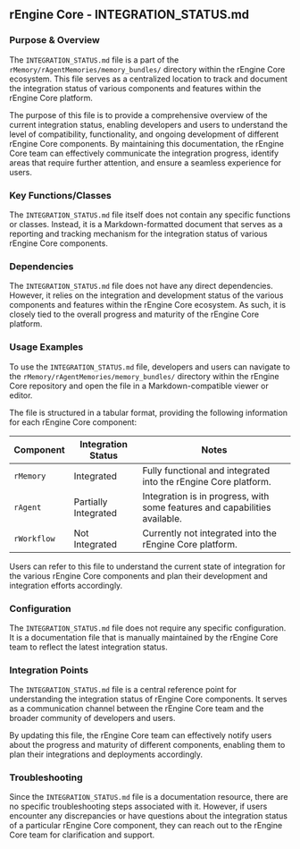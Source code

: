 ## rEngine Core - INTEGRATION_STATUS.md

### Purpose & Overview

The `INTEGRATION_STATUS.md` file is a part of the `rMemory/rAgentMemories/memory_bundles/` directory within the rEngine Core ecosystem. This file serves as a centralized location to track and document the integration status of various components and features within the rEngine Core platform.

The purpose of this file is to provide a comprehensive overview of the current integration status, enabling developers and users to understand the level of compatibility, functionality, and ongoing development of different rEngine Core components. By maintaining this documentation, the rEngine Core team can effectively communicate the integration progress, identify areas that require further attention, and ensure a seamless experience for users.

### Key Functions/Classes

The `INTEGRATION_STATUS.md` file itself does not contain any specific functions or classes. Instead, it is a Markdown-formatted document that serves as a reporting and tracking mechanism for the integration status of various rEngine Core components.

### Dependencies

The `INTEGRATION_STATUS.md` file does not have any direct dependencies. However, it relies on the integration and development status of the various components and features within the rEngine Core ecosystem. As such, it is closely tied to the overall progress and maturity of the rEngine Core platform.

### Usage Examples

To use the `INTEGRATION_STATUS.md` file, developers and users can navigate to the `rMemory/rAgentMemories/memory_bundles/` directory within the rEngine Core repository and open the file in a Markdown-compatible viewer or editor.

The file is structured in a tabular format, providing the following information for each rEngine Core component:

| Component | Integration Status | Notes |
| --- | --- | --- |
| `rMemory` | Integrated | Fully functional and integrated into the rEngine Core platform. |
| `rAgent` | Partially Integrated | Integration is in progress, with some features and capabilities available. |
| `rWorkflow` | Not Integrated | Currently not integrated into the rEngine Core platform. |

Users can refer to this file to understand the current state of integration for the various rEngine Core components and plan their development and integration efforts accordingly.

### Configuration

The `INTEGRATION_STATUS.md` file does not require any specific configuration. It is a documentation file that is manually maintained by the rEngine Core team to reflect the latest integration status.

### Integration Points

The `INTEGRATION_STATUS.md` file is a central reference point for understanding the integration status of rEngine Core components. It serves as a communication channel between the rEngine Core team and the broader community of developers and users.

By updating this file, the rEngine Core team can effectively notify users about the progress and maturity of different components, enabling them to plan their integrations and deployments accordingly.

### Troubleshooting

Since the `INTEGRATION_STATUS.md` file is a documentation resource, there are no specific troubleshooting steps associated with it. However, if users encounter any discrepancies or have questions about the integration status of a particular rEngine Core component, they can reach out to the rEngine Core team for clarification and support.
